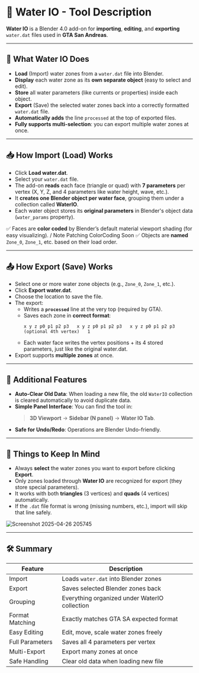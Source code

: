 # 📄 Water IO - Tool Description

**Water IO** is a Blender 4.0 add-on for **importing**, **editing**, and **exporting** `water.dat` files used in **GTA San Andreas**.

---

## 🎯 What Water IO Does

- **Load** (Import) water zones from a `water.dat` file into Blender.
- **Display** each water zone as its **own separate object** (easy to select and edit).
- **Store** all water parameters (like currents or properties) inside each object.
- **Export** (Save) the selected water zones back into a correctly formatted `water.dat` file.
- **Automatically adds** the line `processed` at the top of exported files.
- **Fully supports multi-selection**: you can export multiple water zones at once.

---

## 📥 How Import (Load) Works

- Click **Load water.dat**.
- Select your `water.dat` file.
- The add-on **reads** each face (triangle or quad) with **7 parameters** per vertex (X, Y, Z, and 4 parameters like water height, wave, etc.).
- It **creates one Blender object per water face**, grouping them under a collection called **WaterIO**.
- Each water object stores its **original parameters** in Blender's object data (`water_params` property).

✅ Faces are **color coded** by Blender’s default material viewport shading (for easy visualizing). / Note Patching ColorCoding Soon
✅ Objects are **named** `Zone_0`, `Zone_1`, etc. based on their load order.

---

## 📤 How Export (Save) Works

- Select one or more water zone objects (e.g., `Zone_0`, `Zone_1`, etc.).
- Click **Export water.dat**.
- Choose the location to save the file.
- The export:
  - Writes a **`processed`** line at the very top (required by GTA).
  - Saves each zone in **correct format**:
    ```
    x y z p0 p1 p2 p3   x y z p0 p1 p2 p3   x y z p0 p1 p2 p3   (optional 4th vertex)   1
    ```
  - Each water face writes the vertex positions + its 4 stored parameters, just like the original water.dat.
- Export supports **multiple zones** at once.

---

## 🔧 Additional Features

- **Auto-Clear Old Data**: When loading a new file, the old `WaterIO` collection is cleared automatically to avoid duplicate data.
- **Simple Panel Interface**: You can find the tool in:
  > **3D Viewport** → **Sidebar (N panel)** → **Water IO Tab**.
- **Safe for Undo/Redo**: Operations are Blender Undo-friendly.

---

## 📌 Things to Keep In Mind

- Always **select** the water zones you want to export before clicking **Export**.
- Only zones loaded through **Water IO** are recognized for export (they store special parameters).
- It works with both **triangles** (3 vertices) and **quads** (4 vertices) automatically.
- If the `.dat` file format is wrong (missing numbers, etc.), import will skip that line safely.

![Screenshot 2025-04-26 205745](https://github.com/user-attachments/assets/5c929e8e-bb5a-478b-91e1-d1778aac194f)

---

## 🛠️ Summary

| Feature             | Description                              |
|---------------------|------------------------------------------|
| Import              | Loads `water.dat` into Blender zones     |
| Export              | Saves selected Blender zones back        |
| Grouping            | Everything organized under WaterIO collection |
| Format Matching     | Exactly matches GTA SA expected format  |
| Easy Editing        | Edit, move, scale water zones freely     |
| Full Parameters     | Saves all 4 parameters per vertex        |
| Multi-Export        | Export many zones at once                |
| Safe Handling       | Clear old data when loading new file     |
